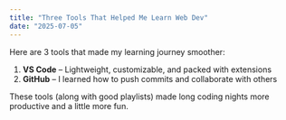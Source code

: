 ```yaml
---
title: "Three Tools That Helped Me Learn Web Dev"
date: "2025-07-05"
---
```


Here are 3 tools that made my learning journey smoother:

1. **VS Code** – Lightweight, customizable, and packed with extensions
2. **GitHub** – I learned how to push commits and collaborate with others

These tools (along with good playlists) made long coding nights more productive and a little more fun.
